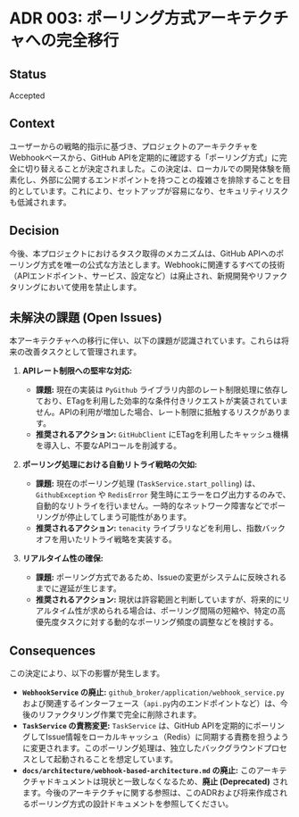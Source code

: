 # ADR 003: ポーリング方式アーキテクチャへの完全移行

## Status

Accepted

## Context

ユーザーからの戦略的指示に基づき、プロジェクトのアーキテクチャをWebhookベースから、GitHub APIを定期的に確認する「ポーリング方式」に完全に切り替えることが決定されました。この決定は、ローカルでの開発体験を簡素化し、外部に公開するエンドポイントを持つことの複雑さを排除することを目的としています。これにより、セットアップが容易になり、セキュリティリスクも低減されます。

## Decision

今後、本プロジェクトにおけるタスク取得のメカニズムは、GitHub APIへのポーリング方式を唯一の公式な方法とします。Webhookに関連するすべての技術（APIエンドポイント、サービス、設定など）は廃止され、新規開発やリファクタリングにおいて使用を禁止します。

## 未解決の課題 (Open Issues)

本アーキテクチャへの移行に伴い、以下の課題が認識されています。これらは将来の改善タスクとして管理されます。

1.  **APIレート制限への堅牢な対応:**
    *   **課題:** 現在の実装は `PyGithub` ライブラリ内部のレート制限処理に依存しており、ETagを利用した効率的な条件付きリクエストが実装されていません。APIの利用が増加した場合、レート制限に抵触するリスクがあります。
    *   **推奨されるアクション:** `GitHubClient` にETagを利用したキャッシュ機構を導入し、不要なAPIコールを削減する。

2.  **ポーリング処理における自動リトライ戦略の欠如:**
    *   **課題:** 現在のポーリング処理 (`TaskService.start_polling`) は、`GithubException` や `RedisError` 発生時にエラーをログ出力するのみで、自動的なリトライを行いません。一時的なネットワーク障害などでポーリングが停止してしまう可能性があります。
    *   **推奨されるアクション:** `tenacity` ライブラリなどを利用し、指数バックオフを用いたリトライ戦略を実装する。

3.  **リアルタイム性の確保:**
    *   **課題:** ポーリング方式であるため、Issueの変更がシステムに反映されるまでに遅延が生じます。
    *   **推奨されるアクション:** 現状は許容範囲と判断していますが、将来的にリアルタイム性が求められる場合は、ポーリング間隔の短縮や、特定の高優先度タスクに対する動的なポーリング頻度の調整などを検討する。

## Consequences

この決定により、以下の影響が発生します。

- **`WebhookService` の廃止:** `github_broker/application/webhook_service.py` および関連するインターフェース（`api.py`内のエンドポイントなど）は、今後のリファクタリング作業で完全に削除されます。
- **`TaskService` の責務変更:** `TaskService` は、GitHub APIを定期的にポーリングしてIssue情報をローカルキャッシュ（Redis）に同期する責務を担うように変更されます。このポーリング処理は、独立したバックグラウンドプロセスとして起動されることを想定しています。
- **`docs/architecture/webhook-based-architecture.md` の廃止:** このアーキテクチャドキュメントは現状と一致しなくなるため、**廃止 (Deprecated)** されます。今後のアーキテクチャに関する参照は、このADRおよび将来作成されるポーリング方式の設計ドキュメントを参照してください。
